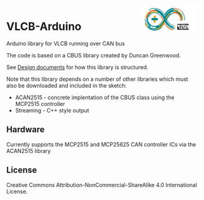 <img align="right" src="arduino_cbus_logo.png"  width="150" height="75">

# VLCB-Arduino
Arduino library for VLCB running over CAN bus

The code is based on a CBUS library created by Duncan Greenwood.

See [Design documents](docs/Design.md) for how this library is structured.

Note that this library depends on a number of other libraries which must also be downloaded and included in the sketch:

* ACAN2515		- concrete implentation of the CBUS class using the MCP2515 controller
* Streaming		- C++ style output

## Hardware

Currently supports the MCP2515 and MCP25625 CAN controller ICs via the ACAN2515 library

## License

Creative Commons Attribution-NonCommercial-ShareAlike 4.0 International License.

